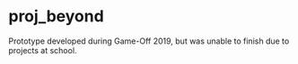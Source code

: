 # proj_beyond
Prototype developed during Game-Off 2019, but was unable to finish due to projects at school.
